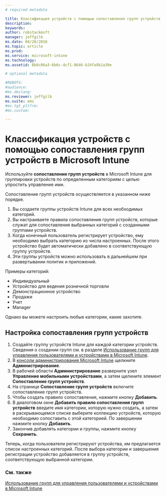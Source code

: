 ```yaml
---
# required metadata

title: Классификация устройств с помощью сопоставления групп устройств | Microsoft Intune
description:
keywords:
author: robstackmsft
manager: jeffgilb
ms.date: 04/28/2016
ms.topic: article
ms.prod:
ms.service: microsoft-intune
ms.technology:
ms.assetid: 8b8c06a3-6b6c-4cf1-8646-b24fa9b1a39e

# optional metadata

#ROBOTS:
#audience:
#ms.devlang:
ms.reviewer: jeffgilb
ms.suite: ems
#ms.tgt_pltfrm:
#ms.custom:

---
```


# Классификация устройств с помощью сопоставления групп устройств в Microsoft Intune
Используйте **сопоставление групп устройств** в Microsoft Intune для группировки устройств по определенным категориям с целью упростить управление ими. 

Сопоставление групп устройств осуществляется в указанном ниже порядке.
1. Вы создаете группы устройств Intune для всех необходимых категорий.
2. Вы настраиваете правила сопоставления групп устройств, которые служат для сопоставления выбранных категорий с созданными группами устройств.
3. Когда конечный пользователь регистрирует устройство, ему необходимо выбрать категорию из числа настроенных. После этого устройство будет автоматически добавлено в соответствующую группу устройств.
4. Эти группы устройств можно использовать в дальнейшем при развертывании политик и приложений.

Примеры категорий:
* Индивидуальный
* Устройство для ведения розничной торговли
* Демонстрационное устройство
* Продажи
* Учет
* Manager

Однако вы можете настроить любые категории, какие захотите.

## Настройка сопоставления групп устройств
1. Создайте группу устройств Intune для каждой категории устройств. Сведения о создании групп см. в разделе [Использование групп для управления пользователями и устройствами в Microsoft Intune](use-groups-to-manage-users-and-devices-with-microsoft-intune.md).
2. В [консоли администрирования Microsoft Intune](https://manage.microsoft.com) щелкните **Администрирование**.
3. В рабочей области **Администрирование** разверните узел **Управление мобильными устройствами**, а затем щелкните элемент **Сопоставление групп устройств**.
4. На странице **Сопоставление групп устройств** включите сопоставление групп устройств.
5. Чтобы создать правило сопоставления, нажмите кнопку **Добавить**.
6. В диалоговом окне **Добавить правило сопоставления групп устройств** введите имя категории, которую нужно создать, а затем в раскрывающемся списке выберите коллекцию устройств, которую необходимо сопоставить с этой категорией. По завершении нажмите кнопку **Добавить**.
7. Закончив добавлять категории и группы, нажмите кнопку **Сохранить**.

Теперь, когда пользователи регистрируют устройства, им предлагается список настроенных категорий. После выбора категории и завершения регистрации устройство добавляется в группу устройств, соответствующую выбранной категории.

### См. также
[Использование групп для управления пользователями и устройствами в Microsoft Intune](use-groups-to-manage-users-and-devices-with-microsoft-intune.md)

<!--HONumber=May16_HO2-->



